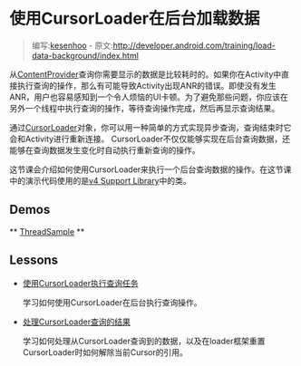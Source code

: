 # 使用CursorLoader在后台加载数据

> 编写:[kesenhoo](https://github.com/kesenhoo) - 原文:<http://developer.android.com/training/load-data-background/index.html>

从[ContentProvider](http://developer.android.com/reference/android/content/ContentProvider.html)查询你需要显示的数据是比较耗时的。如果你在Activity中直接执行查询的操作，那么有可能导致Activity出现ANR的错误。即使没有发生ANR，用户也容易感知到一个令人烦恼的UI卡顿。为了避免那些问题，你应该在另外一个线程中执行查询的操作，等待查询操作完成，然后再显示查询结果。

通过[CursorLoader](http://developer.android.com/reference/android/support/v4/content/CursorLoader.html)对象，你可以用一种简单的方式实现异步查询，查询结束时它会和Activity进行重新连接。
CursorLoader不仅仅能够实现在后台查询数据，还能够在查询数据发生变化时自动执行重新查询的操作。

这节课会介绍如何使用CursorLoader来执行一个后台查询数据的操作。在这节课中的演示代码使用的是[v4 Support Library](http://developer.android.com/tools/support-library/features.html#v4)中的类。

## Demos

** [ThreadSample](http://developer.android.com/shareables/training/ThreadSample.zip) **

## Lessons

* [使用CursorLoader执行查询任务](setup-loader.html)

  学习如何使用CursorLoader在后台执行查询操作。


* [处理CursorLoader查询的结果](handle-result.html)

  学习如何处理从CursorLoader查询到的数据，以及在loader框架重置CursorLoader时如何解除当前Cursor的引用。
